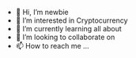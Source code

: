 - 👋 Hi, I’m newbie
- 👀 I’m interested in Cryptocurrency
- 🌱 I’m currently learning all about 
- 💞️ I’m looking to collaborate on 
- 📫 How to reach me ...

<!---
trianiaditya/trianiaditya is a ✨ special ✨ repository because its `README.md` (this file) appears on your GitHub profile.
You can click the Preview link to take a look at your changes.
--->
